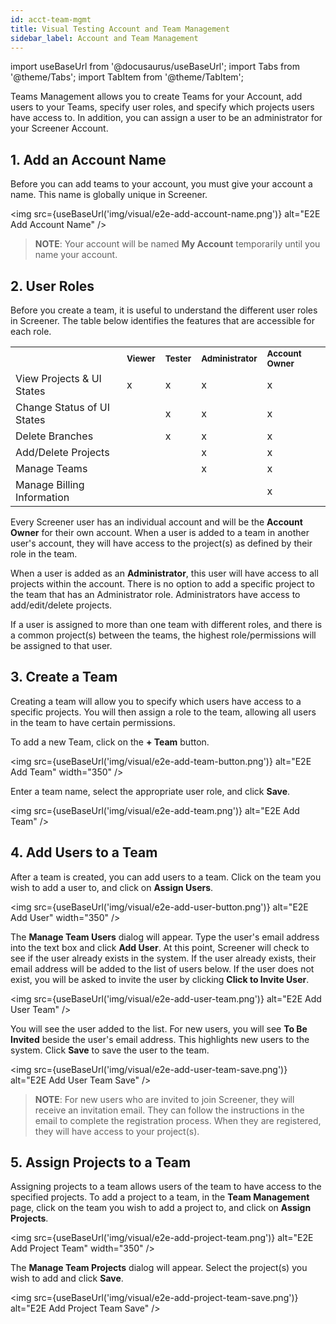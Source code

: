 ```yaml
---
id: acct-team-mgmt
title: Visual Testing Account and Team Management
sidebar_label: Account and Team Management
---
```


import useBaseUrl from '@docusaurus/useBaseUrl';
import Tabs from '@theme/Tabs';
import TabItem from '@theme/TabItem';

Teams Management allows you to create Teams for your Account, add users to your Teams, specify user roles, and specify which projects users have access to. In addition, you can assign a user to be an administrator for your Screener Account.

## 1. Add an Account Name

Before you can add teams to your account, you must give your account a name. This name is globally unique in Screener.

<img src={useBaseUrl('img/visual/e2e-add-account-name.png')} alt="E2E Add Account Name" />

>**NOTE**: Your account will be named **My Account** temporarily until you name your account.


## 2. User Roles

Before you create a team, it is useful to understand the different user roles in Screener. The table below identifies the features that are accessible for each role.


<table>
  <tr>
   <td><strong> </strong>
   </td>
   <td><strong><small>Viewer</small></strong>
   </td>
   <td><strong><small>Tester</small></strong>
   </td>
   <td><strong><small>Administrator</small></strong>
   </td>
   <td><strong><small>Account Owner</small></strong>
   </td>
  </tr>
  <tr>
   <td>View Projects & UI States
   </td>
   <td>x
   </td>
   <td>x
   </td>
   <td>x
   </td>
   <td>x
   </td>
  </tr>
  <tr>
   <td>Change Status of UI States
   </td>
   <td>
   </td>
   <td>x
   </td>
   <td>x
   </td>
   <td>x
   </td>
  </tr>
  <tr>
   <td>Delete Branches
   </td>
   <td>
   </td>
   <td>x
   </td>
   <td>x
   </td>
   <td>x
   </td>
  </tr>
  <tr>
   <td>Add/Delete Projects
   </td>
   <td>
   </td>
   <td>
   </td>
   <td>x
   </td>
   <td>x
   </td>
  </tr>
  <tr>
   <td>Manage Teams
   </td>
   <td>
   </td>
   <td>
   </td>
   <td>x
   </td>
   <td>x
   </td>
  </tr>
  <tr>
   <td>Manage Billing Information
   </td>
   <td>
   </td>
   <td>
   </td>
   <td>
   </td>
   <td>x
   </td>
  </tr>
</table>


Every Screener user has an individual account and will be the **Account Owner** for their own account. When a user is added to a team in another user's account, they will have access to the project(s) as defined by their role in the team.

When a user is added as an **Administrator**, this user will have access to all projects within the account. There is no option to add a specific project to the team that has an Administrator role. Administrators have access to add/edit/delete projects.

If a user is assigned to more than one team with different roles, and there is a common project(s) between the teams, the highest role/permissions will be assigned to that user.

## 3. Create a Team

Creating a team will allow you to specify which users have access to a specific projects. You will then assign a role to the team, allowing all users in the team to have certain permissions.

To add a new Team, click on the **+ Team** button.

<img src={useBaseUrl('img/visual/e2e-add-team-button.png')} alt="E2E Add Team" width="350" />

Enter a team name, select the appropriate user role, and click **Save**.

<img src={useBaseUrl('img/visual/e2e-add-team.png')} alt="E2E Add Team" />


## 4. Add Users to a Team

After a team is created, you can add users to a team. Click on the team you wish to add a user to, and click on **Assign Users**.

<img src={useBaseUrl('img/visual/e2e-add-user-button.png')} alt="E2E Add User" width="350" />

The **Manage Team Users** dialog will appear. Type the user's email address into the text box and click **Add User**. At this point, Screener will check to see if the user already exists in the system. If the user already exists, their email address will be added to the list of users below. If the user does not exist, you will be asked to invite the user by clicking **Click to Invite User**.

<img src={useBaseUrl('img/visual/e2e-add-user-team.png')} alt="E2E Add User Team" />

You will see the user added to the list. For new users, you will see **To Be Invited** beside the user's email address. This highlights new users to the system. Click **Save** to save the user to the team.

<img src={useBaseUrl('img/visual/e2e-add-user-team-save.png')} alt="E2E Add User Team Save" />

>**NOTE**: For new users who are invited to join Screener, they will receive an invitation email. They can follow the instructions in the email to complete the registration process. When they are registered, they will have access to your project(s).



## 5. Assign Projects to a Team

Assigning projects to a team allows users of the team to have access to the specified projects. To add a project to a team, in the **Team Management** page, click on the team you wish to add a project to, and click on **Assign Projects**.

<img src={useBaseUrl('img/visual/e2e-add-project-team.png')} alt="E2E Add Project Team" width="350" />

The **Manage Team Projects** dialog will appear. Select the project(s) you wish to add and click **Save**.

<img src={useBaseUrl('img/visual/e2e-add-project-team-save.png')} alt="E2E Add Project Team Save" />
